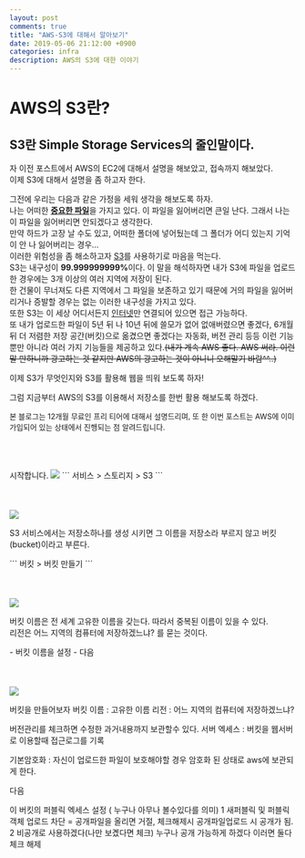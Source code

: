 ```yaml
---
layout: post
comments: true
title: "AWS-S3에 대해서 알아보기"
date: 2019-05-06 21:12:00 +0900
categories: infra
description: AWS의 S3에 대한 이야기
---
```


# AWS의 S3란?
## S3란 Simple Storage Services의 줄인말이다.

<p>자 이전 포스트에서 AWS의 EC2에 대해서 설명을 해보았고, 접속까지 해보았다.<br>
이제 S3에 대해서 설명을 좀 하고자 한다.</p>
<p>그전에 우리는 다음과 같은 가정을 세워 생각을 해보도록 하자.<br>
나는 어떠한 <strong><u>중요한 파일</u></strong>을 가지고 있다. 이 파일을 잃어버리면 큰일 난다. 그래서 나는 이 파일을 잃어버리면 안되겠다고 생각한다.<br>
만약 하드가 고장 날 수도 있고, 어떠한 폴더에 넣어뒀는데 그 폴더가 어디 있는지 기억이 안 나 잃어버리는 경우...<br>
이러한 위험성을 좀 해소하고자 <u>S3</u>를 사용하기로 마음을 먹는다.<br>
S3는 내구성이 <strong>99.999999999%</strong>이다. 이 말을 해석하자면 내가 S3에 파일을 업로드 한 경우에는 3개 이상의 여러 지역에 저장이 된다.<br>
한 건물이 무너져도 다른 지역에서 그 파일을 보존하고 있기 때문에 거의 파일을 잃어버리거나 증발할 경우는 없는 이러한 내구성을 가지고 있다.<br>
또한 S3는 이 세상 어디서든지 <u>인터넷</u>만 연결되어 있으면 접근 가능하다.<br>
또 내가 업로드한 파일이 5년 뒤 나 10년 뒤에 쓸모가 없어 없애버렸으면 좋겠다, 6개월 뒤 더 저렴한 저장 공간(버킷)으로 옮겼으면 좋겠다는 자동화, 버전 관리 등등
이런 기능뿐만 아니라 여러 가지 기능들을 제공하고 있다.<del>(내가 계속 AWS 좋다. AWS 써라. 이런 말 만하니까 광고하는 것 같지만 AWS의 광고하는 것이 아니니 오해말기 바람^^..)</del></p>

<p>이제 S3가 무엇인지와 S3를 활용해 웹을 띄워 보도록 하자!</p>
<p>그럼 지금부터 AWS의 S3를 이용해서 저장소를 한번 활용 해보도록 하겠다.</p>
<p><font size="2em">본 블로그는 12개월 무료인 프리 티어에 대해서 설명드리며, 또 한 이번 포스트는 AWS에 이미 가입되어 있는 상태에서 진행되는 점 알려드립니다.</font></p><br><br><br> 시작합니다.

<img src="{{site.static_url}}/img/infra/infra-aws-s3-1.png">
```
    서비스 > 스토리지 > S3
```
<br><br><br><br>

<img src="{{site.static_url}}/img/infra/infra-aws-s3-2.png">
<p>S3 서비스에서는 저장소하나를 생성 시키면 그 이름을 저장소라 부르지 않고 버킷(bucket)이라고 부른다.</p>
```
    버킷 > 버킷 만들기
```
<br><br><br><br>

<img src="{{site.static_url}}/img/infra/infra-aws-s3-3.png">
<p>버킷 이름은 전 세계 고유한 이름을 갖는다. 따라서 중복된 이름이 있을 수 있다.<br>
리전은 어느 지역의 컴퓨터에 저장하겠느냐? 를 묻는 것이다.</p>
- 버킷 이름을 설정
- 다음
<br><br><br><br>

<img src="{{site.static_url}}/img/infra/infra-aws-s3-4.png">


버킷을 만들어보자
버킷 이름 : 고유한 이름
리전 : 어느 지역의 컴퓨터에 저장하겠느냐?

버전관리를 체크하면 수정한 과거내용까지 보관할수 있다.
서버 엑세스 : 버킷을 웹서버로 이용할때 접근로그를 기록

기본암호화 : 자신이 업로드한 파일이 보호해야할 경우 암호화 된 상태로 aws에 보관되게 한다.

다음

이 버킷의 퍼블릭 엑세스 설정 ( 누구나 아무나 볼수있다를 의미)
1 새퍼블릭 및 퍼블릭 객체 업로드 차단 = 공개파일을 올리면 거절, 체크해제시 공개파일업로드 시 공개가 됨.
2 비공개로 사용하겠다(나만 보곘다면 체크) 누구나 공개 가능하게 하겠다 이러면 둘다 체크 해제

<!-- >
<p></p>
- 유형 - t2.micro (프리 티어 사용 가능) 확인
- 검토 및 시작 (세부 설정은 지금은 필요 없으니 넘어가도록 하겠다.)
이렇게 하면 우리는 1개의 CPU, 1GB 메모리가 달린 AWS 컴퓨터를 장만하기 시작한다.<br>
다른 유형에 대해서는 프리티 어가 아닌 경우 시간 또는 분 단위로 요금이 나온다, 이 경우에 대해서는 제일 아래에서 설명하겠다.
<br><br><br><br>

<img src="{{site.static_url}}/img/infra/infra-aws-s3-5.png">
- 시작하기
<br><br><br><br>

<img src="{{site.static_url}}/img/infra/infra-aws-s3-6.png">
- 새 키 페어 생성
- .pem이라는 확장자를 가진 키이다. 잃어버리지 않도록 주의하며 키 이름을 설정하고 다운로드
- 인스턴스 시작<br>
키 페어는 오직 지금 밖에 다운로드만 가능하다. 그러니 잃어 버리지 않도록 주의하자. 잃어버렸을 경우 방법이 있다. 그러나 좀 초급자에겐 어려울 수 있으니 여기서는 설명하지 않도록 하겠다. (그냥 잃어버리지 말길 바란다...)
<br><br><br><br>

<img src="{{site.static_url}}/img/infra/infra-aws-s3-7.png">
시작한 뒤 인스턴스를 보게 되면 'Pending' 이였다가 잠시 뒤 'running'으로 바뀌게 될 것이다.<br>
이 상태가 되면 우리는 지금 AWS의 컴퓨터 한 대를 장만하게 된 것이다. 참 쉽죠?
<br><br><br><br>
<p>지금부터 s3를 시작했으니 돈이 나가기 시작할 것이다. 그러나 걱정하지 말자. <del>우리는 12개월 동안 무료로 사용할 수 있는 프리 티어이니까!</del>자 이제 인스턴스가 돈이 안 나가게 하는 방법에 대해서 알아보자. 의외로 간단하다.</p>

<img src="{{site.static_url}}/img/infra/infra-aws-s3-8.png">
- 해당 인스턴스 오른쪽 클릭 > 인스턴스 상태 > 중지<br>
이렇게 하면 해당 인스턴스가 최소 몇 초에서 최대 5분 내로 인스턴스의 상태가 'Stopped'의 상태가 된다.
<br><br><br><br>

<p>이제 s3 인스턴스를 생성하고 껐다 켰다를 할 수 있게 되었다. 이제 s3에 접속을 해봐야 하지 않는가!</p>

<p><strong>Mac OS X</strong>에서 접속하는 방법과 <strong>Windows 10</strong>에서 접속하는 방법. 이 두 가지에 대해서 설명하고자 한다.</p>

## Mac OS X 접속 방법

<img src="{{site.static_url}}/img/infra/infra-aws-s3-11.png">
- 생성한 인스턴스 클릭 > 퍼블릭 DNS 기억
<br><br><br><br>

<img src="{{site.static_url}}/img/infra/infra-aws-s3-10.png">
- 터미널 오픈 > 인스턴스를 생성할 때 다운로드 받은 키가 존재하는 폴더로 이동
```
    # chmod 400 <다운로드 받은 키.pem>
    SSH가 작동하려면 키가 공개적으로 표시되지 않아야 한다. 필요할 경우 이 명령을 사용.
    # sudo ssh -i "<다운로드 받은 키.pem>" <본인 인스턴스의 퍼블릭 DNS>
    sudo 명령어로 관리자 권한으로 실행을 하게 될 시 비밀번호를 물어본다. 이 경우 Mac 비밀번호이다.
```
<br>

## Windows 10 접속 방법
본 블로그에서는 [Putty 프로그램](https://www.putty.org/)을 이용해서 접속을 할 것이다.
```
    시작 > 모든 프로그램 > puTTY > PuTTYgen 선택
```
<img src="{{site.static_url}}/img/infra/infra-aws-s3-13.png">
- 생성 키의 종류 - RSA
- Load
<br><br>

<img src="{{site.static_url}}/img/infra/infra-aws-s3-12.png">
- All Files(*.*) > "다운로드 받은 키"
- Save Private Key(PuTTY가 사용할수 있는 형식으로 .ppk 비공개 키 저장)
<br><br>

<img src="{{site.static_url}}/img/infra/infra-aws-s3-14.png">
- Host Name(or IP address) : 본인의 인스턴스의 퍼블릭 DNS
- Port : 22
- Connection type : SSH
- Category > Connection > SSH > auth
<br><br>

<img src="{{site.static_url}}/img/infra/infra-aws-s3-15.png">
- Browse.. > 비공개로 저장했던 키를 검색
- Open
<br><br>

<img src="{{site.static_url}}/img/infra/infra-aws-s3-16.png">
<p>SSH를 서버에 등록하겠냐는 문구가 뜨면 당연히 Yes를 클릭하고 로그인한다.<br>
로그인 ID : s3-user<br></p>
<br><br><br>
<p><font size="5em">축하한다. 여러분들은 이제 AWS의 컴퓨터 한대를 빌려 접속을 성공했다!</font></p>
<br><br><br><br>

<p>다음으론 <font size="5em"><u>s3 요금</u></font>에 대해서 한번 알아보도록 하자.</p>

<p>당연하겠지만 빌려 쓰는 것이기 때문에 사용료를 지불해야 한다. 사용하는 방식(비용을 지불하려고 하는 형태)에는 4가지의 방식이 있다.</p>

[AWS 요금 형식](https://aws.amazon.com/ko/s3/pricing/) 링크를 들어가 보면 4가지의 요금 형식이 있지만 2가지만 설명하겠다.<br>
### 1. 온디멘드
<p>실행되고 있는 인스턴스에 따라 대게 시간당으로 비용을 지불하게 된다.</p>

### 2. 예약 인스턴스
<p>인스턴스를 실행하는 것을 예약으로 설정하여 만약 어느 수요가 많다는 생각이 드는 시간대에 온 디멘드 방식보단 예약 인스턴스를 방식을 사용하여 계속 켜놓는 것보다 필요할 때만 인스턴스를 켜기 때문에 비용을 최대 75% 정도까지 절약할 수 있다. <br><br>나머지 2 방식은 독자께서 이해해보려 노력하길 바라며 (총총...)<br><br></p>

## s3에 대한 다양한 요금
<img src="{{site.static_url}}/img/infra/infra-aws-s3-9.png">
<p>이 그림을 보고 간단하게 설명하고 넘어가고자 한다. 프리 티어 기준으로 생성한 인스턴스를 보도록 하겠다.<br>
보다시피 CPU 1개, 메모리 1GB 짜리를 사용하는데 시간당 요금이 '시간당 0.0144 USD' 즉, 1달러(한화 약 1200원)를 쓰려면 69.4시간을 사용해야 1달러가 나온다는 말이다.<br>
이 말이 무슨 말이냐고? <del> 본 블로거는 멍청한 짓을 한 것이죠.</del> 서버 컴퓨터 하나 맞추려고 50만 원 정도의 돈을 투자해서 맞췄는데... 단돈 1200원이라는 돈으로 70시간의 컴퓨터를 빌릴 수 있다니... 여기서 새삼 한 번 더 AWS에 대해 놀랬음.<br>
물론 본인이 개인 서비스를 진행하고자 하는데 사용자 수가 많아지면 당연히 그림에 나와 있는 사양 가지고는 터무니가 없다고 느낄 것이다. 그래서 밑으로 내려다보면 자신에게 맞는 사양을 택해서 요금을 내면 된다. 다른 사양에 대해서는 그대들이 알아서 잘 보도록 하길 바란다.</p>

## 지역(Region)에 대해서 설명
![aws-region](/img/infra/infra-aws-region.png)
[AWS region 참조](http://jayendrapatil.com/aws-regions-availability-zones-and-edge-locations/) 관련 이미지<br><br>
<p>비용 지불 형식에 대해서 이해했다면 이제 이전 포스트에 말했던 리전에 관해서 설명을 하고자 한다.<br>
위를 봤던 그림처럼 여러 리전에 AWS가 있다고 했다. 나중에 보면 알겠지만 내가 한국에 있다고 꼭 '서울' 리전을 선택해서 사용할 필요는 없다. 이러한 리전을 정하는 기준에 대해서는 이렇게 생각하면 좋겠다. <br>
"내가 프로그램을 제작하였을 때 이 프로그램을 어느 리전에 있는 사용자가 많이 사용할 것인가?" 이러한 질문에서 당연히 한국 사람들이 많이 사용할 것이라면 '서울' 리전을 선택해서 사용하면 되고, 유럽 사람들이 많이 사용할 것이라면 '유럽' 리전을 선택해서 사용하면 된다. 왜냐하면 한국 사람들이 많이 사용하는데 '유럽' 리전을 선택해서 사용하다 보면 한국에서 유럽까지 통신하는 거리가 있기 때문에 조금 느릴 수가 있다. (리전 선택은 본인이 선택하는 것이기 때문에 느리든 말든 알아서 해도 무관하다... 내 생각은 그렇다는 것이다.)</p>

<p><br>s3에 대해서 좀 더 생각나면 쓰도록 하며 S3에 대한 이야기를 시작하려면 다음 블로그로 이동합시다!</p>

## [S3에 대한 이야기!](https://msnodeve.github.io/infra/2019-05-01-infra-aws-s3/)

-->